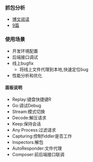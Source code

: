 ### 抓包分析
- [博文阅读](https://segmentfault.com/a/1190000016058875?name=%E5%89%8D%E7%AB%AF&description=&isPrivate=1)
- [9篇](https://blog.csdn.net/qq_15283475/article/category/6667348)


### 使用场景
- 开发环境配置
- 后端接口调试
- 线上bugfix
    - 将线上文件代理到本地,快速定位bug
- 性能分析和优化



#### 面板说明
- Replay:键盘快捷键R
- Go:调试Debug
- Stream:模式切换
- Decode:解压请求
- Keep:保持会话
- Any Process:过滤请求
- Capturing:控制fiddler是否工作
- Inspectors:解包
- AutoResponder:文件代理
- Composer:前后端接口联调